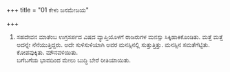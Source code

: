 +++
title = "01 ಕೇಳು ಜನಮೇಜಯ"

+++
1. ಸಹದೇವನ ಮಾತೆಂಬ ಉಗ್ರಸರ್ಪದ ವಿಷದ ವ್ಯಾಪ್ತಿಯೊಳಗೆ ರಾಜರುಗಳ ಮನಸ್ಸು ಸಿಕ್ಕಿಹಾಕಿಕೊಂಡಿತು. ಮತ್ತೆ ಮತ್ತೆ ಅದನ್ನೇ ನೆನೆಯುತ್ತಿದ್ದರು. ಅದೇ ಸುಳಿಸುಳಿಯಾಗಿ ಅವರ ಮನಸ್ಸಿನಲ್ಲಿ ಸುತ್ತುತ್ತಿತ್ತು. ಮನಸ್ಸಿನ ಸಮತೆಗೆಟ್ಟಿತು. ಕೋಪವುಕ್ಕಿತು. ಮೌನವಳಿಯಿತು.   
ಬಗೆಬಗೆಯ ಭಾವದಿಂದ ಮೇಲು ಬುದ್ಧಿ ಬೇರೆ ರೀತಿಯಾಯಿತು.